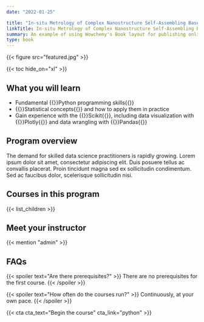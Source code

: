 ```yaml
---
date: "2022-01-25"

title: "In-situ Metrology of Complex Nanostructure Self-Assembling Based on Mueller Matrix"
linkTitle: In-situ Metrology of Complex Nanostructure Self-Assembling Based on Mueller Matrix
summary: An example of using Wowchemy's Book layout for publishing online courses.
type: book
---
```


{{< figure src="featured.jpg" >}}

{{< toc hide_on="xl" >}}

## What you will learn

-   Fundamental {{<hl>}}Python programming skills{{</hl>}}
-   {{<hl>}}Statistical concepts{{</hl>}} and how to apply them in practice
-   Gain experience with the {{<hl>}}Scikit{{</hl>}}, including data visualization with {{<hl>}}Plotly{{</hl>}} and data wrangling with {{<hl>}}Pandas{{</hl>}}

## Program overview

The demand for skilled data science practitioners is rapidly growing. Lorem ipsum dolor sit amet, consectetur adipiscing elit. Duis posuere tellus ac convallis placerat. Proin tincidunt magna sed ex sollicitudin condimentum. Sed ac faucibus dolor, scelerisque sollicitudin nisi.

## Courses in this program

{{< list_children >}}

## Meet your instructor

{{< mention "admin" >}}

## FAQs

{{< spoiler text="Are there prerequisites?" >}}
There are no prerequisites for the first course.
{{< /spoiler >}}

{{< spoiler text="How often do the courses run?" >}}
Continuously, at your own pace.
{{< /spoiler >}}

{{< cta cta_text="Begin the course" cta_link="python" >}}

